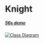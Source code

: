 # Knight

<h5>
<a href="https://firebasestorage.googleapis.com/v0/b/drivingtheory-b2.appspot.com/o/Knight%2Fknight.mp4?alt=media&token=689acd50-1163-4e33-af8f-c45761c382d7">56s demo</a>
</h5>

<a href="https://firebasestorage.googleapis.com/v0/b/drivingtheory-b2.appspot.com/o/Knight%2FKnight%20Class%20Diagram.png?alt=media&token=699f2982-63a5-47d9-9e25-77c2b6ebee2b">
    <img src="https://firebasestorage.googleapis.com/v0/b/drivingtheory-b2.appspot.com/o/Knight%2FKnight%20Class%20Diagram.png?alt=media&token=699f2982-63a5-47d9-9e25-77c2b6ebee2b" title="Class Diagram"/>
</a>